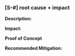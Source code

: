 ### [S-#] root cause + impact

**Description:** 

**Impact:**

**Proof of Concept**

**Recommended Mitigation:**